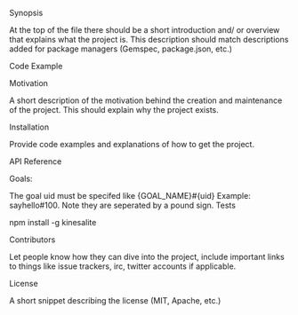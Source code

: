 Synopsis

At the top of the file there should be a short introduction and/ or overview that explains what the project is. This description should match descriptions added for package managers (Gemspec, package.json, etc.)

Code Example


Motivation

A short description of the motivation behind the creation and maintenance of the project. This should explain why the project exists.

Installation

Provide code examples and explanations of how to get the project.

API Reference

Goals:

The goal uid must be specifed like {GOAL_NAME}#{uid} Example: sayhello#100. Note they are seperated by a pound sign.
Tests

npm install -g kinesalite

Contributors

Let people know how they can dive into the project, include important links to things like issue trackers, irc, twitter accounts if applicable.

License

A short snippet describing the license (MIT, Apache, etc.)